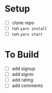 # Setup
- [ ] clone repo
- [ ] run `yarn install`
- [ ] run `yarn start`

# To Build
- [ ] add signup
- [ ] add signin
- [ ] add rating
- [ ] add comments
